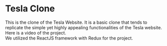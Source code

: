 # Tesla Clone
This is the clone of the Tesla Website. It is a basic clone that tends to replicate the simple yet highly appealing functionalities of the Tesla website.</br>
Here is a video of the project. </br>
We utilized the ReactJS framework with Redux for the project.



